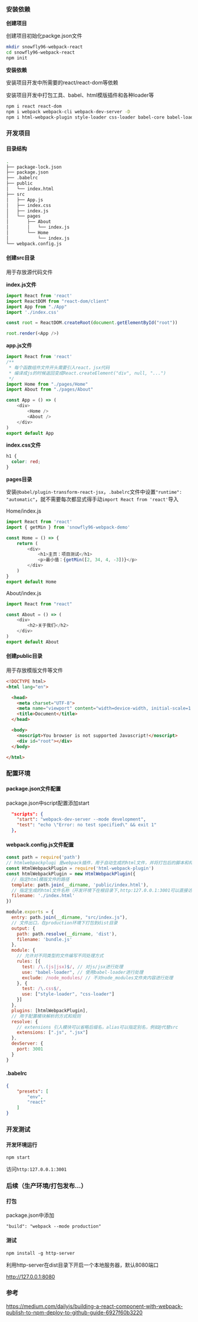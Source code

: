  

### 安装依赖

 **创建项目** 

创建项目初始化packge.json文件

```bash
mkdir snowfly96-webpack-react
cd snowfly96-webpack-react
npm init
```

**安装依赖**

安装项目开发中所需要的react/react-dom等依赖

安装项目开发中打包工具、babel、html模版插件和各种loader等

```bash
npm i react react-dom 
npm i webpack webpack-cli webpack-dev-server -D
npm i html-webpack-plugin style-loader css-loader babel-core babel-loader babel-preset-env babel-preset-react -D
```

### 开发项目

#### 目录结构

```bash
.
├── package-lock.json
├── package.json
├── .babelrc
├── public
│   └── index.html
├── src
│   ├── App.js
│   ├── index.css
│   ├── index.js
│   └── pages
│       ├── About
│       │   └── index.js
│       └── Home
│           └── index.js
└── webpack.config.js
```

#### 创建src目录

用于存放源代码文件

**index.js文件**

```javascript
import React from 'react'
import ReactDOM from "react-dom/client"
import App from "./App"
import './index.css'

const root = ReactDOM.createRoot(document.getElementById("root"))

root.render(<App />)
```

**app.js文件**

```js
import React from 'react'
/**
 * 每个函数组件文件开头需要引入react，jsx代码
 * 编译成js的时候返回变成React.createElement("div", null, "...")
 */
import Home from "./pages/Home"
import About from "./pages/About"

const App = () => (
    <div>
        <Home />
        <About />
    </div>
)
export default App
```

**index.css文件**

```css
h1 {
  color: red;
}
```

**pages目录**

安装`@babel/plugin-transform-react-jsx`，`.babelrc`文件中设置`"runtime": "automatic"`，就不需要每次都显式得手动`import React from 'react'`导入

Home/index.js

```js
import React from 'react'
import { getMin } from 'snowfly96-webpack-demo'

const Home = () => {
    return (
        <div>
            <h1>主页：项目测试</h1>
            <p>最小值：{getMin([2, 34, 4, -3])}</p>
        </div>
    )
}
export default Home
```

About/index.js

```js
import React from "react"

const About = () => (
    <div>
        <h2>关于我们</h2>
    </div>
)
export default About
```

#### 创建public目录

用于存放模版文件等文件

```html
<!DOCTYPE html>
<html lang="en">

  <head>
    <meta charset="UTF-8">
    <meta name="viewport" content="width=device-width, initial-scale=1.0">
    <title>Document</title>
  </head>

  <body>
    <noscript>You browser is not supported Javascript!</noscript>
    <div id="root"></div>
  </body>

</html>
```

### 配置环境

#### package.json文件配置

package.json中script配置添加start

```json
  "scripts": {
    "start": "webpack-dev-server --mode development",
    "test": "echo \"Error: no test specified\" && exit 1"
  },
```

#### webpack.config.js文件配置

```js
const path = require('path')
// htmlwebpackplugi 是webpack插件，用于自动生成的html文件，并将打包后的脚本和样式文件自动注入生成的html文件中
const HtmlWebpackPlugin = require('html-webpack-plugin')
const htmlWebpackPlugin = new HtmlWebpackPlugin({
  // 指定html模版文件的路径
  template: path.join(__dirname, 'public/index.html'),
  // 指定生成的html文件名称（开发环境下在根目录下,http:127.0.0.1:3001可以直接访问到）
  filename: './index.html'
})

module.exports = {
  entry: path.join(__dirname, "src/index.js"),
  // 文件出口，在production环境下打包到dist目录
  output: {
    path: path.resolve(__dirname, 'dist'),
    filename: 'bundle.js'
  },
  module: {
    // 允许对不同类型的文件编写不同处理方式
    rules: [{
      test: /\.(js|jsx)$/, // 对js/jsx进行处理
      use: "babel-loader", // 使用babel-loader进行处理
      exclude: /node_modules/ // 不对node_modules文件夹内容进行处理
    }, {
      test: /\.css$/,
      use: ["style-loader", "css-loader"]
    }]
  },
  plugins: [htmlWebpackPlugin],
  // 用于配置模块解析的方式和规则
  resolve: {
    // extensions 引入模块可以省略后缀名，alias可以指定别名，例如@代替src
    extensions: [".js", ".jsx"]
  },
  devServer: {
    port: 3001
  }
}
```

#### .babelrc

```json
{
    "presets": [
        "env",
        "react"
    ]
}
```

### 开发测试

#### 开发环境运行

`npm start `

访问`http:127.0.0.1:3001`

### 后续（生产环境/打包发布...）

#### 打包

package.json中添加

`"build": "webpack --mode production"`

#### 测试

`npm install -g http-server`

利用http-server在dist目录下开启一个本地服务器，默认8080端口

http://127.0.0.1:8080



### 参考

https://medium.com/dailyjs/building-a-react-component-with-webpack-publish-to-npm-deploy-to-github-guide-6927f60b3220